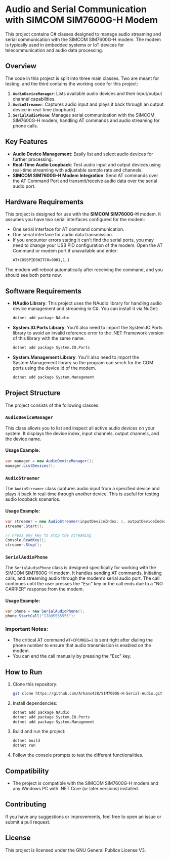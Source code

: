
# Audio and Serial Communication with SIMCOM SIM7600G-H Modem

This project contains C# classes designed to manage audio streaming and serial communication with the SIMCOM SIM7600G-H modem. The modem is typically used in embedded systems or IoT devices for telecommunication and audio data processing.

## Overview

The code in this project is split into three main classes. Two are meant for testing, and the third contains the working code for this project:

1. **`AudioDeviceManager`**: Lists available audio devices and their input/output channel capabilities.
2. **`AudioStreamer`**: Captures audio input and plays it back through an output device in real-time (loopback).
3. **`SerialAudioPhone`**: Manages serial communication with the SIMCOM SIM7600G-H modem, handling AT commands and audio streaming for phone calls.

## Key Features

- **Audio Device Management**: Easily list and select audio devices for further processing.
- **Real-Time Audio Loopback**: Test audio input and output devices using real-time streaming with adjustable sample rate and channels.
- **SIMCOM SIM7600G-H Modem Integration**: Send AT commands over the AT Command Port and transmit/receive audio data over the serial audio port.

## Hardware Requirements

This project is designed for use with the **SIMCOM SIM7600G-H** modem. It assumes you have two serial interfaces configured for the modem:
- One serial interface for AT command communication.
- One serial interface for audio data transmission.
- If you encounter errors stating it can't find the serial ports, you may need to change your USB PID configuration of the modem. Open the AT Command or modem port if unavailable and enter:
  ```bash
  AT+CUSBPIDSWITCH=9001,1,1
  ```
The modem will reboot automatically after receiving the command, and you should see both ports now.

## Software Requirements

- **NAudio Library**: This project uses the NAudio library for handling audio device management and streaming in C#. You can install it via NuGet:
  ```bash
  dotnet add package NAudio
  ```
- **System.IO.Ports Library**: You'll also need to import the System.IO.Ports library to avoid an invalid reference error to the .NET Framework version of this library with the same name.
  ```bash
  dotnet add package System.IO.Ports
  ```
- **System.Management Library**: You'll also need to import the System.Management library so the program can serch for the COM ports using the device id of the modem.
  ```bash
  dotnet add package System.Management
  ```

## Project Structure

The project consists of the following classes:

### `AudioDeviceManager`

This class allows you to list and inspect all active audio devices on your system. It displays the device index, input channels, output channels, and the device name.

#### Usage Example:
```csharp
var manager = new AudioDeviceManager();
manager.ListDevices();
```

### `AudioStreamer`

The `AudioStreamer` class captures audio input from a specified device and plays it back in real-time through another device. This is useful for testing audio loopback scenarios.

#### Usage Example:
```csharp
var streamer = new AudioStreamer(inputDeviceIndex: 1, outputDeviceIndex: 0);
streamer.Start();

// Press any key to stop the streaming
Console.ReadKey();
streamer.Stop();
```

### `SerialAudioPhone`

The `SerialAudioPhone` class is designed specifically for working with the SIMCOM SIM7600G-H modem. It handles sending AT commands, initiating calls, and streaming audio through the modem’s serial audio port. The call continues until the user presses the "Esc" key or the call ends due to a "NO CARRIER" response from the modem.

#### Usage Example:
```csharp
var phone = new SerialAudioPhone();
phone.StartCall("17805555555");
```

### Important Notes:
- The critical AT command `AT+CPCMREG=1` is sent right after dialing the phone number to ensure that audio transmission is enabled on the modem.
- You can end the call manually by pressing the "Esc" key.

## How to Run

1. Clone this repository:
   ```bash
   git clone https://github.com/Arkans428/SIM7600G-H-Serial-Audio.git
   ```
2. Install dependencies:
   ```bash
   dotnet add package NAudio
   dotnet add package System.IO.Ports
   dotnet add package System.Management
   ```
3. Build and run the project:
   ```bash
   dotnet build
   dotnet run
   ```

4. Follow the console prompts to test the different functionalities.

## Compatibility

- The project is compatible with the SIMCOM SIM7600G-H modem and any Windows PC with .NET Core (or later versions) installed.

## Contributing

If you have any suggestions or improvements, feel free to open an issue or submit a pull request.

## License

This project is licensed under the GNU General Publice License V3.
